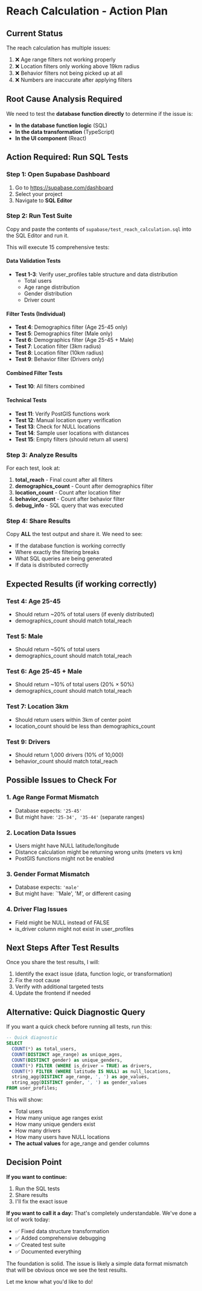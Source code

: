 # Reach Calculation - Action Plan

## Current Status
The reach calculation has multiple issues:
1. ❌ Age range filters not working properly
2. ❌ Location filters only working above 19km radius
3. ❌ Behavior filters not being picked up at all
4. ❌ Numbers are inaccurate after applying filters

## Root Cause Analysis Required

We need to test the **database function directly** to determine if the issue is:
- **In the database function logic** (SQL)
- **In the data transformation** (TypeScript)
- **In the UI component** (React)

## Action Required: Run SQL Tests

### Step 1: Open Supabase Dashboard
1. Go to https://supabase.com/dashboard
2. Select your project
3. Navigate to **SQL Editor**

### Step 2: Run Test Suite
Copy and paste the contents of `supabase/test_reach_calculation.sql` into the SQL Editor and run it.

This will execute 15 comprehensive tests:

#### Data Validation Tests
- **Test 1-3**: Verify user_profiles table structure and data distribution
  - Total users
  - Age range distribution
  - Gender distribution
  - Driver count

#### Filter Tests (Individual)
- **Test 4**: Demographics filter (Age 25-45 only)
- **Test 5**: Demographics filter (Male only)
- **Test 6**: Demographics filter (Age 25-45 + Male)
- **Test 7**: Location filter (3km radius)
- **Test 8**: Location filter (10km radius)
- **Test 9**: Behavior filter (Drivers only)

#### Combined Filter Tests
- **Test 10**: All filters combined

#### Technical Tests
- **Test 11**: Verify PostGIS functions work
- **Test 12**: Manual location query verification
- **Test 13**: Check for NULL locations
- **Test 14**: Sample user locations with distances
- **Test 15**: Empty filters (should return all users)

### Step 3: Analyze Results

For each test, look at:
1. **total_reach** - Final count after all filters
2. **demographics_count** - Count after demographics filter
3. **location_count** - Count after location filter
4. **behavior_count** - Count after behavior filter
5. **debug_info** - SQL query that was executed

### Step 4: Share Results

Copy **ALL** the test output and share it. We need to see:
- If the database function is working correctly
- Where exactly the filtering breaks
- What SQL queries are being generated
- If data is distributed correctly

## Expected Results (if working correctly)

### Test 4: Age 25-45
- Should return ~20% of total users (if evenly distributed)
- demographics_count should match total_reach

### Test 5: Male
- Should return ~50% of total users
- demographics_count should match total_reach

### Test 6: Age 25-45 + Male
- Should return ~10% of total users (20% × 50%)
- demographics_count should match total_reach

### Test 7: Location 3km
- Should return users within 3km of center point
- location_count should be less than demographics_count

### Test 9: Drivers
- Should return 1,000 drivers (10% of 10,000)
- behavior_count should match total_reach

## Possible Issues to Check For

### 1. Age Range Format Mismatch
- Database expects: `'25-45'`
- But might have: `'25-34', '35-44'` (separate ranges)

### 2. Location Data Issues
- Users might have NULL latitude/longitude
- Distance calculation might be returning wrong units (meters vs km)
- PostGIS functions might not be enabled

### 3. Gender Format Mismatch
- Database expects: `'male'`
- But might have: `'Male', 'M', or different casing

### 4. Driver Flag Issues
- Field might be NULL instead of FALSE
- is_driver column might not exist in user_profiles

## Next Steps After Test Results

Once you share the test results, I will:
1. Identify the exact issue (data, function logic, or transformation)
2. Fix the root cause
3. Verify with additional targeted tests
4. Update the frontend if needed

## Alternative: Quick Diagnostic Query

If you want a quick check before running all tests, run this:

```sql
-- Quick diagnostic
SELECT 
  COUNT(*) as total_users,
  COUNT(DISTINCT age_range) as unique_ages,
  COUNT(DISTINCT gender) as unique_genders,
  COUNT(*) FILTER (WHERE is_driver = TRUE) as drivers,
  COUNT(*) FILTER (WHERE latitude IS NULL) as null_locations,
  string_agg(DISTINCT age_range, ', ') as age_values,
  string_agg(DISTINCT gender, ', ') as gender_values
FROM user_profiles;
```

This will show:
- Total users
- How many unique age ranges exist
- How many unique genders exist
- How many drivers
- How many users have NULL locations
- **The actual values** for age_range and gender columns

## Decision Point

**If you want to continue:**
1. Run the SQL tests
2. Share results
3. I'll fix the exact issue

**If you want to call it a day:**
That's completely understandable. We've done a lot of work today:
- ✅ Fixed data structure transformation
- ✅ Added comprehensive debugging
- ✅ Created test suite
- ✅ Documented everything

The foundation is solid. The issue is likely a simple data format mismatch that will be obvious once we see the test results.

Let me know what you'd like to do!
